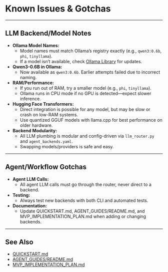 # Known Issues & Gotchas

---

## LLM Backend/Model Notes

- **Ollama Model Names:**  
  - Model names must match Ollama’s registry exactly (e.g., `qwen3:0.6b`, `phi`, `tinyllama`).
  - If a model isn’t available, check [Ollama Library](https://ollama.com/library) for updates.
- **Qwen3-0.6B in Ollama:**  
  - Now available as `qwen3:0.6b`. Earlier attempts failed due to incorrect naming.
- **RAM/Performance:**  
  - If you run out of RAM, try a smaller model (e.g., `phi`, `tinyllama`).
  - Ollama runs in CPU mode if no GPU is detected—expect slower inference.
- **Hugging Face Transformers:**  
  - Direct integration is possible for any model, but may be slow or crash on low-RAM systems.
  - Use quantized GGUF models with llama.cpp for best performance on older hardware.
- **Backend Modularity:**  
  - All LLM plumbing is modular and config-driven via `llm_router.py` and `agent_backends.yaml`.
  - Swapping models/providers is safe and easy.

---

## Agent/Workflow Gotchas

- **Agent LLM Calls:**  
  - All agent LLM calls must go through the router, never direct to a backend.
- **Testing:**  
  - Always test new backends with both CLI and automated tests.
- **Documentation:**  
  - Update QUICKSTART.md, AGENT_GUIDES/README.md, and MVP_IMPLEMENTATION_PLAN.md when adding or changing backends.

---

## See Also

- [QUICKSTART.md](QUICKSTART.md)
- [AGENT_GUIDES/README.md](AGENT_GUIDES/README.md)
- [MVP_IMPLEMENTATION_PLAN.md](MVP_IMPLEMENTATION_PLAN.md)
